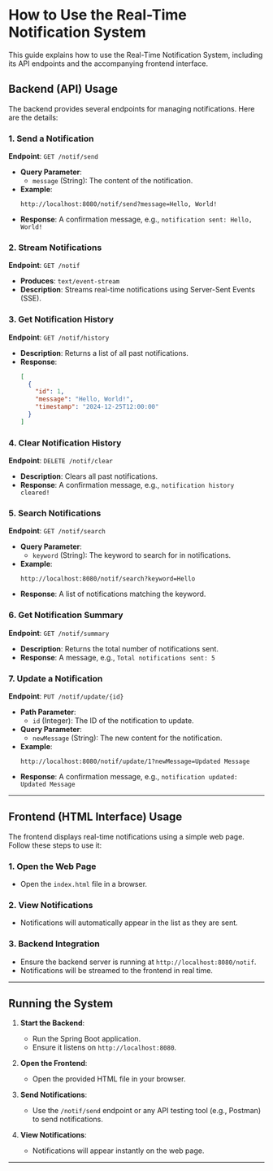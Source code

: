 # How to Use the Real-Time Notification System

This guide explains how to use the Real-Time Notification System, including its API endpoints and the accompanying frontend interface.

## Backend (API) Usage

The backend provides several endpoints for managing notifications. Here are the details:

### 1. Send a Notification
**Endpoint**: `GET /notif/send`

- **Query Parameter**:
  - `message` (String): The content of the notification.
- **Example**:
  ```
  http://localhost:8080/notif/send?message=Hello, World!
  ```
- **Response**:
  A confirmation message, e.g., `notification sent: Hello, World!`

### 2. Stream Notifications
**Endpoint**: `GET /notif`

- **Produces**: `text/event-stream`
- **Description**: Streams real-time notifications using Server-Sent Events (SSE).

### 3. Get Notification History
**Endpoint**: `GET /notif/history`

- **Description**: Returns a list of all past notifications.
- **Response**:
  ```json
  [
    {
      "id": 1,
      "message": "Hello, World!",
      "timestamp": "2024-12-25T12:00:00"
    }
  ]
  ```

### 4. Clear Notification History
**Endpoint**: `DELETE /notif/clear`

- **Description**: Clears all past notifications.
- **Response**:
  A confirmation message, e.g., `notification history cleared!`

### 5. Search Notifications
**Endpoint**: `GET /notif/search`

- **Query Parameter**:
  - `keyword` (String): The keyword to search for in notifications.
- **Example**:
  ```
  http://localhost:8080/notif/search?keyword=Hello
  ```
- **Response**:
  A list of notifications matching the keyword.

### 6. Get Notification Summary
**Endpoint**: `GET /notif/summary`

- **Description**: Returns the total number of notifications sent.
- **Response**:
  A message, e.g., `Total notifications sent: 5`

### 7. Update a Notification
**Endpoint**: `PUT /notif/update/{id}`

- **Path Parameter**:
  - `id` (Integer): The ID of the notification to update.
- **Query Parameter**:
  - `newMessage` (String): The new content for the notification.
- **Example**:
  ```
  http://localhost:8080/notif/update/1?newMessage=Updated Message
  ```
- **Response**:
  A confirmation message, e.g., `notification updated: Updated Message`

---

## Frontend (HTML Interface) Usage

The frontend displays real-time notifications using a simple web page. Follow these steps to use it:

### 1. Open the Web Page
- Open the `index.html` file in a browser.

### 2. View Notifications
- Notifications will automatically appear in the list as they are sent.

### 3. Backend Integration
- Ensure the backend server is running at `http://localhost:8080/notif`.
- Notifications will be streamed to the frontend in real time.

---

## Running the System

1. **Start the Backend**:
   - Run the Spring Boot application.
   - Ensure it listens on `http://localhost:8080`.

2. **Open the Frontend**:
   - Open the provided HTML file in your browser.

3. **Send Notifications**:
   - Use the `/notif/send` endpoint or any API testing tool (e.g., Postman) to send notifications.

4. **View Notifications**:
   - Notifications will appear instantly on the web page.

---

